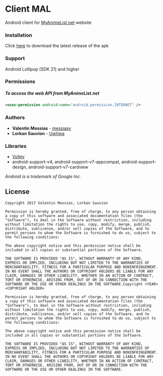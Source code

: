 # Client MAL

Android client for [MyAnimeList.net](https://myanimelist.net/) website

### Installation

Click [here](https://github.com/messiasv/ClientMAL/releases/tag/v0.2) to download the latest release of the apk

### Support

Android Lollipop (SDK 21) and higher

### Permissions

##### To access the web API from MyAnimeList.net

```xml
<uses-permission android:name="android.permission.INTERNET" />
```

### Authors

* **Valentin Messias** - [messiasv](https://github.com/messiasv)
* **Lorkan Sauvion** - [Uwhipa](https://github.com/Uwhipa)

### Libraries

- [Volley](https://github.com/google/volley)
- android-support-v4, android-support-v7-appcompat, android-support-design, android-support-v7-cardview

_Android is a trademark of Google Inc._

License
-------
```
Copyright 2017 Valentin Messias, Lorkan Sauvion

Permission is hereby granted, free of charge, to any person obtaining a copy of this software and associated documentation files (the "Software"), to deal in the Software without restriction, including without limitation the rights to use, copy, modify, merge, publish, distribute, sublicense, and/or sell copies of the Software, and to permit persons to whom the Software is furnished to do so, subject to the following conditions:

The above copyright notice and this permission notice shall be included in all copies or substantial portions of the Software.

THE SOFTWARE IS PROVIDED "AS IS", WITHOUT WARRANTY OF ANY KIND, EXPRESS OR IMPLIED, INCLUDING BUT NOT LIMITED TO THE WARRANTIES OF MERCHANTABILITY, FITNESS FOR A PARTICULAR PURPOSE AND NONINFRINGEMENT. IN NO EVENT SHALL THE AUTHORS OR COPYRIGHT HOLDERS BE LIABLE FOR ANY CLAIM, DAMAGES OR OTHER LIABILITY, WHETHER IN AN ACTION OF CONTRACT, TORT OR OTHERWISE, ARISING FROM, OUT OF OR IN CONNECTION WITH THE SOFTWARE OR THE USE OR OTHER DEALINGS IN THE SOFTWARE.Copyright <YEAR> <COPYRIGHT HOLDER>

Permission is hereby granted, free of charge, to any person obtaining a copy of this software and associated documentation files (the "Software"), to deal in the Software without restriction, including without limitation the rights to use, copy, modify, merge, publish, distribute, sublicense, and/or sell copies of the Software, and to permit persons to whom the Software is furnished to do so, subject to the following conditions:

The above copyright notice and this permission notice shall be included in all copies or substantial portions of the Software.

THE SOFTWARE IS PROVIDED "AS IS", WITHOUT WARRANTY OF ANY KIND, EXPRESS OR IMPLIED, INCLUDING BUT NOT LIMITED TO THE WARRANTIES OF MERCHANTABILITY, FITNESS FOR A PARTICULAR PURPOSE AND NONINFRINGEMENT. IN NO EVENT SHALL THE AUTHORS OR COPYRIGHT HOLDERS BE LIABLE FOR ANY CLAIM, DAMAGES OR OTHER LIABILITY, WHETHER IN AN ACTION OF CONTRACT, TORT OR OTHERWISE, ARISING FROM, OUT OF OR IN CONNECTION WITH THE SOFTWARE OR THE USE OR OTHER DEALINGS IN THE SOFTWARE.
```

